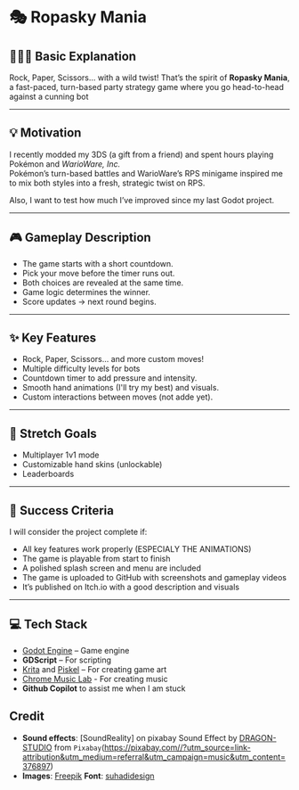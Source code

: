 
# 🎭 Ropasky Mania 

## 👩🏿‍🔧 Basic Explanation

Rock, Paper, Scissors… with a wild twist! That’s the spirit of **Ropasky Mania**, a fast-paced, turn-based party strategy game where you go head-to-head against a cunning bot

---

## 💡 Motivation

I recently modded my 3DS (a gift from a friend) and spent hours playing Pokémon and *WarioWare, Inc.*  
Pokémon’s turn-based battles and WarioWare’s RPS minigame inspired me to mix both styles into a fresh, strategic twist on RPS.

Also, I want to test how much I’ve improved since my last Godot project.

---

## 🎮 Gameplay Description

- The game starts with a short countdown.
- Pick your move before the timer runs out.
- Both choices are revealed at the same time.
- Game logic determines the winner.
- Score updates → next round begins.

---

## ✨ Key Features

- Rock, Paper, Scissors... and more custom moves!
- Multiple difficulty levels for bots
- Countdown timer to add pressure and intensity.
- Smooth hand animations (I'll try my best) and visuals.
- Custom interactions between moves (not adde yet).

---

## 🚀 Stretch Goals

- Multiplayer 1v1 mode
- Customizable hand skins (unlockable)
- Leaderboards

---

## 🥳 Success Criteria

I will consider the project complete if:

- All key features work properly (ESPECIALY THE ANIMATIONS)
- The game is playable from start to finish
- A polished splash screen and menu are included
- The game is uploaded to GitHub with screenshots and gameplay videos
- It’s published on Itch.io with a good description and visuals

---

## 💻 Tech Stack

- [Godot Engine](https://godotengine.org/) – Game engine
- **GDScript** – For scripting
- [Krita](https://krita.org/) and [Piskel](https://www.piskelapp.com/) – For creating game art
- [Chrome Music Lab]() - For creating music
- **Github Copilot** to assist  me when I am stuck

## Credit
- **Sound effects**: [SoundReality] on pixabay
					Sound Effect by [DRAGON-STUDIO](https://pixabay.com/users/dragon-studio-38165424/?utm_source=link-attribution&utm_medium=referral&utm_campaign=music&utm_content=37689) from `Pixabay`(https://pixabay.com//?utm_source=link-attribution&utm_medium=referral&utm_campaign=music&utm_content=376897)
- **Images**: [Freepik](https://www.flaticon.com/free-icons/fist)
**Font**: [suhadidesign](https://www.1001fonts.com/pixel-game-font.html#license)
